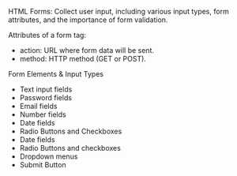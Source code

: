 HTML Forms: Collect user input, including various input types, form attributes, and the importance of form validation.

Attributes of a form tag:
- action: URL where form data will be sent.
- method: HTTP method (GET or POST).

Form Elements & Input Types
- Text input fields
- Password fields
- Email fields
- Number fields
- Date fields
- Radio Buttons and Checkboxes
- Date fields
- Radio Buttons and checkboxes
- Dropdown menus
- Submit Button